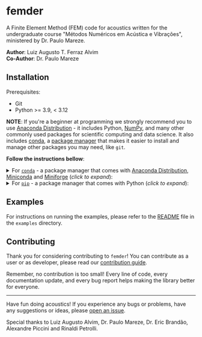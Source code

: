 # femder

A Finite Element Method (FEM) code for acoustics written for the undergraduate course
"Métodos Numéricos em Acústica e Vibrações", ministered by Dr. Paulo Mareze.

**Author**: Luiz Augusto T. Ferraz Alvim <br/>
**Co-Author**: Dr. Paulo Mareze

## Installation

Prerequisites:

- Git
- Python >= 3.9, < 3.12

**NOTE**: If you're a beginner at programming we strongly recommend you to
use [Anaconda Distribution](https://www.anaconda.com/download) - it includes
Python, [NumPy](https://github.com/numpy/numpy),
and many other commonly used packages for scientific computing and data science.
It also includes [conda](https://docs.conda.io/en/latest/),
a [package manager](https://en.wikipedia.org/wiki/Package_manager)
that makes it easier to install and manage other packages you may need, like `git`.

**Follow the instructions bellow**:

<details>

<summary>For <a href="https://docs.conda.io"><code>conda</code></a> - a package manager that comes with <a href="https://www.anaconda.com/download">Anaconda Distribution</a>, <a href="https://docs.anaconda.com/free/miniconda/">Miniconda</a> and <a href="https://github.com/conda-forge/miniforge">Miniforge</a> (<em>click to expand</em>):</summary>

- You'll need a [shell](https://en.wikipedia.org/wiki/Shell_(computing))
with `conda` in its [`PATH`](https://en.wikipedia.org/wiki/PATH_(variable)).

  If you're using Windows and have installed Anaconda Distribution, Miniconda, or Miniforge,
  you'll have access to the **`Anaconda Prompt`**,
  **`Anaconda Prompt (miniconda3)`**, or **`Miniforge Prompt`**, respectively.
  Search for them under Windows start menu.

- Create and activate your `conda` environment:

  You **MUST** use Python >= 3.9, < 3.12.

  ```
  conda create -n myenv python=3.9
  conda activate myenv
  ```

  **NOTE**: Creating a new `conda` environment for each project you work on
  is considered a best practice, ensuring better management of dependencies
  and promoting a cleaner development workflow.

- Optional step (only if you haven't `git` installed yet and want `conda` to manage it):

  ```
  conda install git
  ```

- Install `femder` using `pip`:

  ```
  pip install git+https://github.com/jvcarli/femder.git
  ```

</details>

<details>

<summary>For <a href="https://pip.pypa.io/en/stable/getting-started/"><code>pip</code></a> - a package manager that comes with Python (<em>click to expand</em>):</summary>

- Install `git` using your preferred way.

- Optional step (**recommended**) - consider using a [virtual environment](https://docs.python.org/3/library/venv.html):

  Utilizing a virtual environment with `pip` is recommended as it allows
  for the isolation of project dependencies, enhancing dependency management
  and facilitating working across diverse projects.

  - Create your virtual environment as usual:

    ```
    python -m venv venv
    ```

  - Activate the virtual environment:

    - If you use Windows:

      ```
      source venv\Scripts\activate
      ```

    - If you use macOS or a Linux distribution:

      ```
      source venv/bin/activate
      ```

- Install `femder` using `pip`:

  ```
  pip install git+https://github.com/jvcarli/femder.git
  ```

</details>

## Examples

For instructions on running the examples,
please refer to the [README](./examples)
file in the `examples` directory.

## Contributing

Thank you for considering contributing to `femder`!
You can contribute as a user or as developer,
please read our [contribution guide](./CONTRIBUTING.md).

Remember, no contribution is too small! Every line of code, every documentation update,
and every bug report helps making the library better for everyone.

---

Have fun doing acoustics! If you experience any bugs or problems, have any suggestions or ideas,
please [open an issue](https://github.com/jvcarli/femder/issues/new).

Special thanks to Luiz Augusto Alvim, Dr. Paulo Mareze, Dr. Eric Brandão, Alexandre Piccini and Rinaldi Petrolli.
